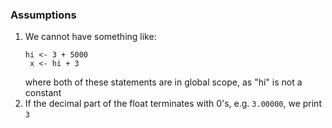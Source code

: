 ### Assumptions
1. 
    We cannot have something like:
    ```
    hi <- 3 + 5000
     x <- hi + 3
    ```
    where both of these statements are in global scope, as "hi" is not a constant
2. 
    If the decimal part of the float terminates with 0's, e.g. `3.00000`, we print `3` 
